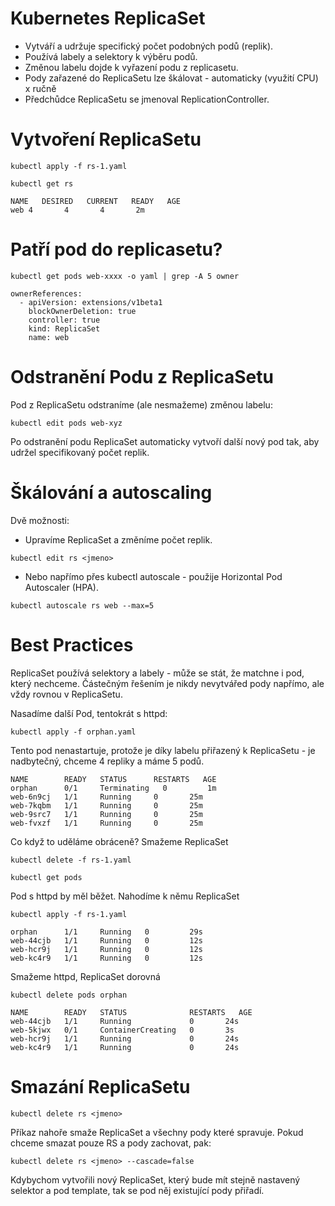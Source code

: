 # Kubernetes ReplicaSet

- Vytváří a udržuje specifický počet podobných podů (replik).
- Používá labely a selektory k výběru podů.
- Změnou labelu dojde k vyřazení podu z replicasetu.
- Pody zařazené do ReplicaSetu lze škálovat - automaticky (využití CPU) x ručně
- Předchůdce ReplicaSetu se jmenoval ReplicationController.


# Vytvoření ReplicaSetu

```
kubectl apply -f rs-1.yaml
```

```
kubectl get rs
```

```
NAME   DESIRED   CURRENT   READY   AGE
web	4     	4     	4   	2m
```

# Patří pod do replicasetu?

```
kubectl get pods web-xxxx -o yaml | grep -A 5 owner
```

```
ownerReferences:
  - apiVersion: extensions/v1beta1
	blockOwnerDeletion: true
	controller: true
	kind: ReplicaSet
	name: web
```

# Odstranění Podu z ReplicaSetu

Pod z ReplicaSetu odstraníme (ale nesmažeme) změnou labelu:

```
kubectl edit pods web-xyz
```

Po odstranění podu ReplicaSet automaticky vytvoří další nový pod tak, aby udržel specifikovaný počet replik.

# Škálování a autoscaling

Dvě možnosti:

- Upravíme ReplicaSet a změníme počet replik.
```
kubectl edit rs <jmeno>
```

- Nebo napřímo přes kubectl autoscale - použije Horizontal Pod Autoscaler (HPA).

```
kubectl autoscale rs web --max=5
```

# Best Practices

ReplicaSet používá selektory a labely - může se stát, že matchne i pod, který nechceme. Částečným řešením je nikdy nevytvářed pody napřímo, ale vždy rovnou v ReplicaSetu. 

Nasadíme další Pod, tentokrát s httpd:

```
kubectl apply -f orphan.yaml
```

Tento pod nenastartuje, protože je díky labelu přiřazený k ReplicaSetu - je nadbytečný, chceme 4 repliky a máme 5 podů.
```
NAME    	READY   STATUS    	RESTARTS   AGE
orphan  	0/1 	Terminating   0      	1m
web-6n9cj   1/1 	Running   	0      	25m
web-7kqbm   1/1 	Running   	0      	25m
web-9src7   1/1 	Running   	0      	25m
web-fvxzf   1/1 	Running   	0      	25m
```

Co když to uděláme obráceně? Smažeme ReplicaSet
```
kubectl delete -f rs-1.yaml
```
```
kubectl get pods
```

Pod s httpd by měl běžet. Nahodíme k němu ReplicaSet

```
kubectl apply -f rs-1.yaml
```

```
orphan  	1/1 	Running   0      	29s
web-44cjb   1/1 	Running   0      	12s
web-hcr9j   1/1 	Running   0      	12s
web-kc4r9   1/1 	Running   0      	12s
```

Smažeme httpd, ReplicaSet dorovná

```
kubectl delete pods orphan
```

```
NAME    	READY   STATUS          	RESTARTS   AGE
web-44cjb   1/1 	Running         	0      	24s
web-5kjwx   0/1 	ContainerCreating   0      	3s
web-hcr9j   1/1 	Running         	0      	24s
web-kc4r9   1/1 	Running         	0      	24s
```


# Smazání ReplicaSetu

```
kubectl delete rs <jmeno>
```

Příkaz nahoře smaže ReplicaSet a všechny pody které spravuje. Pokud chceme smazat pouze RS a pody zachovat, pak:

```
kubectl delete rs <jmeno> --cascade=false
```

Kdybychom vytvořili nový ReplicaSet, který bude mít stejně nastavený selektor a pod template, tak se pod něj existující pody přiřadí.